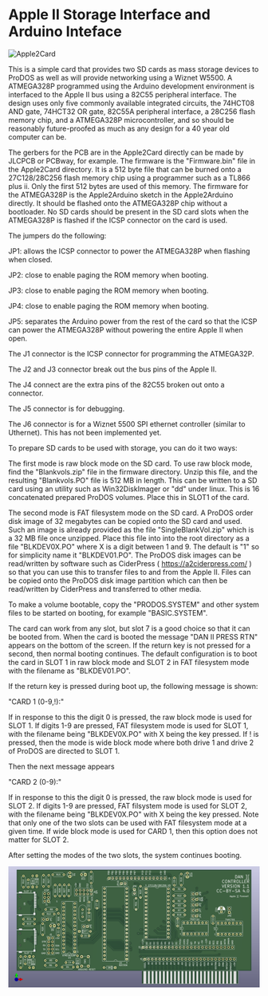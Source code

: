# Apple II Storage Interface and Arduino Inteface

![Apple2Card](pics/picver.jpg)

This is a simple card that provides two SD cards as mass storage devices to ProDOS as well as will provide networking using a Wiznet W5500.  A ATMEGA328P programmed using the Arduino development environment is interfaced to the Apple II bus using a 82C55 peripheral interface.  The design uses only five commonly available integrated circuits, the 74HCT08 AND gate, 74HCT32 OR gate, 82C55A peripheral interface, a 28C256 flash memory chip, and a ATMEGA328P microcontroller, and so should be reasonably future-proofed as much as any design for a 40 year old computer can be.

The gerbers for the PCB are in the Apple2Card directly can be made by JLCPCB or PCBway, for example.  The firmware is the "Firmware.bin" file in the Apple2Card directory.  It is a 512 byte file that can be burned onto a 27C128/28C256 flash memory chip using a programmer such as a TL866 plus ii.  Only the first 512 bytes are used of this memory.  The firmware for the ATMEGA328P is the Apple2Arduino sketch in the Apple2Arduino directly. It should be flashed onto the ATMEGA328P chip without a bootloader.  No SD cards should be present in the SD card slots when the ATMEGA328P is flashed if the ICSP connector on the card is used.  

The jumpers do the following:

JP1:  allows the ICSP connector to power the ATMEGA328P when flashing when closed.

JP2:  close to enable paging the ROM memory when booting.

JP3:  close to enable paging the ROM memory when booting.

JP4:  close to enable paging the ROM memory when booting.

JP5:  separates the Arduino power from the rest of the card so that the ICSP can power the ATMEGA328P without powering the entire Apple II when open.

The J1 connector is the ICSP connector for programming the ATMEGA32P.

The J2 and J3 connector break out the bus pins of the Apple II.

The J4 connect are the extra pins of the 82C55 broken out onto a connector.

The J5 connector is for debugging.

The J6 connector is for a Wiznet 5500 SPI ethernet controller (similar to Uthernet).  This has not been implemented yet.

To prepare SD cards to be used with storage, you can do it two ways:

The first mode is raw block mode on the SD card.  To use raw block mode, find the "Blankvols.zip" file in the firmware directory.  Unzip this file, and the resulting "Blankvols.PO" file is 512 MB in length.  This can be written to a SD card using an utility such as Win32DiskImager or "dd" under linux.  This is 16 concatenated prepared ProDOS volumes.  Place this in SLOT1 of the card.

The second mode is FAT filesystem mode on the SD card.  A ProDOS order disk image of 32 megabytes can be copied onto the SD card and used.  Such an image is already provided as the file "SingleBlankVol.zip" which is a 32 MB file once unzipped.  Place this file into into the root directory as a file "BLKDEV0X.PO" where X is a digit between 1 and 9.  The default is "1" so for simplicity name it "BLKDEV01.PO".  The ProDOS disk images can be read/written by software such as CiderPress ( https://a2ciderpress.com/ ) so that you can use this to transfer files to and from the Apple II.  Files can be copied onto the ProDOS disk image partition which can then be read/written by CiderPress and transferred to other media.

To make a volume bootable, copy the "PRODOS.SYSTEM" and other system files to be started on booting, for example "BASIC.SYSTEM".

The card can work from any slot, but slot 7 is a good choice so that it can be booted from.  When the card is booted the message "DAN II PRESS RTN" appears on the bottom of the screen.  If the return key is not pressed for a second, then normal booting continues.  The default configuration is to boot the card in SLOT 1 in raw block mode and SLOT 2 in FAT filesystem mode with the filename as "BLKDEV01.PO".

If the return key is pressed during boot up, the following message is shown:

"CARD 1 (0-9,!):"

If in response to this the digit 0 is pressed, the raw block mode is used for SLOT 1.  If digits 1-9 are pressed, FAT filesystem mode is used for SLOT 1, with the filename being "BLKDEV0X.PO" with X being the key pressed.  If ! is pressed, then the mode is wide block mode where both drive 1 and drive 2 of ProDOS are directed to SLOT 1.

Then the next message appears

"CARD 2 (0-9):"

If in response to this the digit 0 is pressed, the raw block mode is used for SLOT 2.  If digits 1-9 are pressed, FAT filsystem mode is used for SLOT 2, with the filename being "BLKDEV0X.PO" with X being the key pressed.  Note that only one of the two slots can be used with FAT filesystem mode at a given time.  If wide block mode is used for CARD 1, then this option does not matter for SLOT 2.

After setting the modes of the two slots, the system continues booting.

![Apple2Card](Apple2Card/Apple2Card.png)
